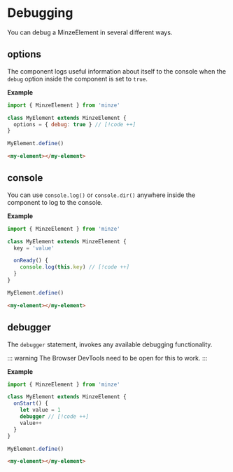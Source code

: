 # Debugging

You can debug a MinzeElement in several different ways.

## options

The component logs useful information about itself to the console when the `debug` option inside the component is set to `true`.

**Example**

```js
import { MinzeElement } from 'minze'

class MyElement extends MinzeElement {
  options = { debug: true } // [!code ++]
}

MyElement.define()
```

```html
<my-element></my-element>
```

## console

You can use `console.log()` or `console.dir()` anywhere inside the component to log to the console.

**Example**

```js
import { MinzeElement } from 'minze'

class MyElement extends MinzeElement {
  key = 'value'

  onReady() {
    console.log(this.key) // [!code ++]
  }
}

MyElement.define()
```

```html
<my-element></my-element>
```

## debugger

The `debugger` statement, invokes any available debugging functionality.

::: warning
The Browser DevTools need to be open for this to work.
:::

**Example**

```js
import { MinzeElement } from 'minze'

class MyElement extends MinzeElement {
  onStart() {
    let value = 1
    debugger // [!code ++]
    value++
  }
}

MyElement.define()
```

```html
<my-element></my-element>
```
